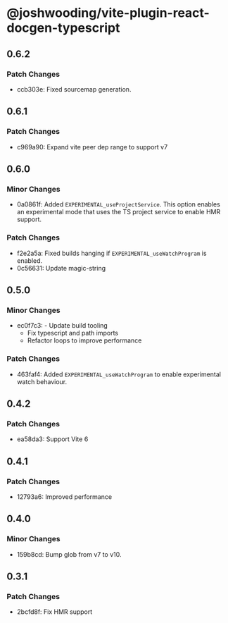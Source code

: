 # @joshwooding/vite-plugin-react-docgen-typescript

## 0.6.2

### Patch Changes

- ccb303e: Fixed sourcemap generation.

## 0.6.1

### Patch Changes

- c969a90: Expand vite peer dep range to support v7

## 0.6.0

### Minor Changes

- 0a0861f: Added `EXPERIMENTAL_useProjectService`. This option enables an experimental mode that uses the TS project service to enable HMR support.

### Patch Changes

- f2e2a5a: Fixed builds hanging if `EXPERIMENTAL_useWatchProgram` is enabled.
- 0c56631: Update magic-string

## 0.5.0

### Minor Changes

- ec0f7c3: - Update build tooling
  - Fix typescript and path imports
  - Refactor loops to improve performance

### Patch Changes

- 463faf4: Added `EXPERIMENTAL_useWatchProgram` to enable experimental watch behaviour.

## 0.4.2

### Patch Changes

- ea58da3: Support Vite 6

## 0.4.1

### Patch Changes

- 12793a6: Improved performance

## 0.4.0

### Minor Changes

- 159b8cd: Bump glob from v7 to v10.

## 0.3.1

### Patch Changes

- 2bcfd8f: Fix HMR support
